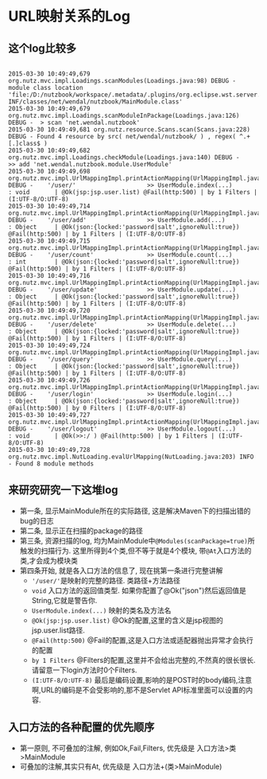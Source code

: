 # URL映射关系的Log

## 这个log比较多

```

2015-03-30 10:49:49,679 org.nutz.mvc.impl.Loadings.scanModules(Loadings.java:98) DEBUG - module class location 'file:/D:/nutzbook/workspace/.metadata/.plugins/org.eclipse.wst.server.core/tmp0/wtpwebapps/nutzbook/WEB-INF/classes/net/wendal/nutzbook/MainModule.class'
2015-03-30 10:49:49,679 org.nutz.mvc.impl.Loadings.scanModuleInPackage(Loadings.java:126) DEBUG -  > scan 'net.wendal.nutzbook'
2015-03-30 10:49:49,681 org.nutz.resource.Scans.scan(Scans.java:228) DEBUG - Found 4 resource by src( net/wendal/nutzbook/ ) , regex( ^.+[.]class$ )
2015-03-30 10:49:49,682 org.nutz.mvc.impl.Loadings.checkModule(Loadings.java:140) DEBUG -    >> add 'net.wendal.nutzbook.module.UserModule'
2015-03-30 10:49:49,698 org.nutz.mvc.impl.UrlMappingImpl.printActionMapping(UrlMappingImpl.java:130) DEBUG -    '/user/'                    >> UserModule.index(...)          : void       | @Ok(jsp:jsp.user.list) @Fail(http:500) | by 1 Filters | (I:UTF-8/O:UTF-8)
2015-03-30 10:49:49,714 org.nutz.mvc.impl.UrlMappingImpl.printActionMapping(UrlMappingImpl.java:130) DEBUG -    '/user/add'                 >> UserModule.add(...)            : Object     | @Ok(json:{locked:'password|salt',ignoreNull:true}) @Fail(http:500) | by 1 Filters | (I:UTF-8/O:UTF-8)
2015-03-30 10:49:49,715 org.nutz.mvc.impl.UrlMappingImpl.printActionMapping(UrlMappingImpl.java:130) DEBUG -    '/user/count'               >> UserModule.count(...)          : int        | @Ok(json:{locked:'password|salt',ignoreNull:true}) @Fail(http:500) | by 1 Filters | (I:UTF-8/O:UTF-8)
2015-03-30 10:49:49,716 org.nutz.mvc.impl.UrlMappingImpl.printActionMapping(UrlMappingImpl.java:130) DEBUG -    '/user/update'              >> UserModule.update(...)         : Object     | @Ok(json:{locked:'password|salt',ignoreNull:true}) @Fail(http:500) | by 1 Filters | (I:UTF-8/O:UTF-8)
2015-03-30 10:49:49,720 org.nutz.mvc.impl.UrlMappingImpl.printActionMapping(UrlMappingImpl.java:130) DEBUG -    '/user/delete'              >> UserModule.delete(...)         : Object     | @Ok(json:{locked:'password|salt',ignoreNull:true}) @Fail(http:500) | by 1 Filters | (I:UTF-8/O:UTF-8)
2015-03-30 10:49:49,724 org.nutz.mvc.impl.UrlMappingImpl.printActionMapping(UrlMappingImpl.java:130) DEBUG -    '/user/query'               >> UserModule.query(...)          : Object     | @Ok(json:{locked:'password|salt',ignoreNull:true}) @Fail(http:500) | by 1 Filters | (I:UTF-8/O:UTF-8)
2015-03-30 10:49:49,726 org.nutz.mvc.impl.UrlMappingImpl.printActionMapping(UrlMappingImpl.java:130) DEBUG -    '/user/login'               >> UserModule.login(...)          : Object     | @Ok(json:{locked:'password|salt',ignoreNull:true}) @Fail(http:500) | by 0 Filters | (I:UTF-8/O:UTF-8)
2015-03-30 10:49:49,727 org.nutz.mvc.impl.UrlMappingImpl.printActionMapping(UrlMappingImpl.java:130) DEBUG -    '/user/logout'              >> UserModule.logout(...)         : void       | @Ok(>>:/ ) @Fail(http:500) | by 1 Filters | (I:UTF-8/O:UTF-8)
2015-03-30 10:49:49,728 org.nutz.mvc.impl.NutLoading.evalUrlMapping(NutLoading.java:203) INFO  - Found 8 module methods
```

## 来研究研究一下这堆log

* 第一条, 显示MainModule所在的实际路径, 这是解决Maven下的扫描出错的bug的日志
* 第二条, 显示正在扫描的package的路径
* 第三条, 资源扫描的log, 均为MainModule中```@Modules(scanPackage=true)```所触发的扫描行为. 这里所得到4个类,但不等于就是4个模块, 带```@At```入口方法的类,才会成为模块类
* 第四条开始, 就是各入口方法的信息了, 现在挑第一条进行完整讲解
	* ``` '/user/' ```是映射的完整的路径. 类路径+方法路径
	* ``` void ``` 入口方法的返回值类型. 如果你配置了@Ok("json")然后返回值是String,它就是警告你.
	* ```UserModule.index(...)``` 映射的类名及方法名
	* ```@Ok(jsp:jsp.user.list)``` @Ok的配置,这里的含义是jsp视图的jsp.user.list路径.
	* ```@Fail(http:500)``` @Fail的配置,这是入口方法或适配器抛出异常才会执行的配置
	* ```by 1 Filters``` @Filters的配置,这里并不会给出完整的,不然真的很长很长. 请留意一下login方法时0个Filters.
	* ```(I:UTF-8/O:UTF-8)``` 最后是编码设置,影响的是POST时的body编码,注意啊,URL的编码是不会受影响的,那不是Servlet API标准里面可以设置的内容.

## 入口方法的各种配置的优先顺序

* 第一原则, 不可叠加的注解, 例如Ok,Fail,Filters, 优先级是 入口方法>类>MainModule
* 可叠加的注解,其实只有At, 优先级是 入口方法+(类>MainModule)